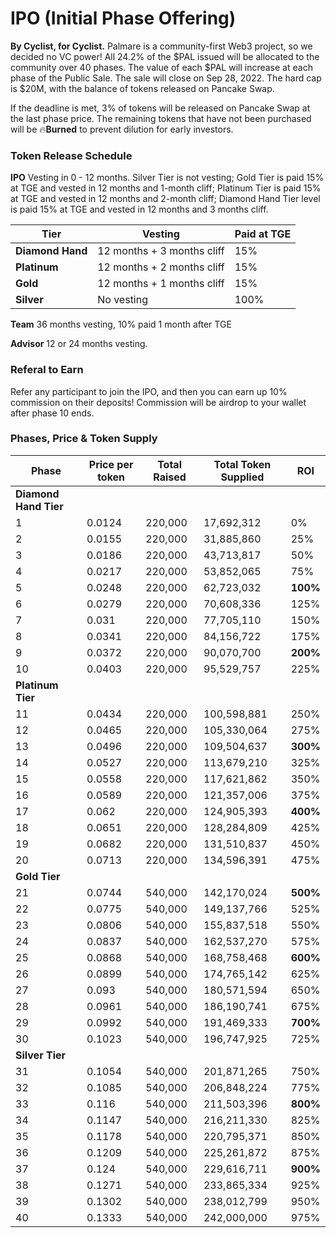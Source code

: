 # IPO (Initial Phase Offering)

**By Cyclist, for Cyclist.** Palmare is a community-first Web3 project, so we decided no VC power! All 24.2% of the $PAL issued will be allocated to the community over 40 phases. The value of each $PAL will increase at each phase of the Public Sale. The sale will close on Sep 28, 2022. The hard cap is $20M, with the balance of tokens released on Pancake Swap.&#x20;

If the deadline is met, 3% of tokens will be released on Pancake Swap at the last phase price. The remaining tokens that have not been purchased will be :fire:**Burned** to prevent dilution for early investors.



### **Token Release Schedule**

**IPO** Vesting in 0 - 12 months. Silver Tier is not vesting; Gold Tier is paid 15% at TGE and vested in 12 months and 1-month cliff; Platinum Tier is paid 15% at TGE and vested in 12 months and 2-month cliff; Diamond Hand Tier level is paid 15% at TGE and vested in 12 months and 3 months cliff.

| Tier             | Vesting                    | Paid at TGE |
| ---------------- | -------------------------- | ----------- |
| **Diamond Hand** | 12 months + 3 months cliff | 15%         |
| **Platinum**     | 12 months + 2 months cliff | 15%         |
| **Gold**         | 12 months + 1 months cliff | 15%         |
| **Silver**       | No vesting                 | 100%        |

**Team** 36 months vesting, 10% paid 1 month after TGE

**Advisor** 12 or 24 months vesting.

### &#x20;**Referal to Earn**&#x20;

Refer any participant to join the IPO, and then you can earn up 10% commission on their deposits! Commission will be airdrop to your wallet after phase 10 ends.&#x20;



### **Phases, Price & Token Supply**

| Phase                 | Price per token | Total Raised | Total Token Supplied | ROI      |
| --------------------- | --------------- | ------------ | -------------------- | -------- |
| **Diamond Hand Tier** |                 |              |                      |          |
| 1                     | 0.0124          | 220,000      | 17,692,312           | 0%       |
| 2                     | 0.0155          | 220,000      | 31,885,860           | 25%      |
| 3                     | 0.0186          | 220,000      | 43,713,817           | 50%      |
| 4                     | 0.0217          | 220,000      | 53,852,065           | 75%      |
| 5                     | 0.0248          | 220,000      | 62,723,032           | **100%** |
| 6                     | 0.0279          | 220,000      | 70,608,336           | 125%     |
| 7                     | 0.031           | 220,000      | 77,705,110           | 150%     |
| 8                     | 0.0341          | 220,000      | 84,156,722           | 175%     |
| 9                     | 0.0372          | 220,000      | 90,070,700           | **200%** |
| 10                    | 0.0403          | 220,000      | 95,529,757           | 225%     |
| **Platinum Tier**     |                 |              |                      |          |
| 11                    | 0.0434          | 220,000      | 100,598,881          | 250%     |
| 12                    | 0.0465          | 220,000      | 105,330,064          | 275%     |
| 13                    | 0.0496          | 220,000      | 109,504,637          | **300%** |
| 14                    | 0.0527          | 220,000      | 113,679,210          | 325%     |
| 15                    | 0.0558          | 220,000      | 117,621,862          | 350%     |
| 16                    | 0.0589          | 220,000      | 121,357,006          | 375%     |
| 17                    | 0.062           | 220,000      | 124,905,393          | **400%** |
| 18                    | 0.0651          | 220,000      | 128,284,809          | 425%     |
| 19                    | 0.0682          | 220,000      | 131,510,837          | 450%     |
| 20                    | 0.0713          | 220,000      | 134,596,391          | 475%     |
| **Gold Tier**         |                 |              |                      |          |
| 21                    | 0.0744          | 540,000      | 142,170,024          | **500%** |
| 22                    | 0.0775          | 540,000      | 149,137,766          | 525%     |
| 23                    | 0.0806          | 540,000      | 155,837,518          | 550%     |
| 24                    | 0.0837          | 540,000      | 162,537,270          | 575%     |
| 25                    | 0.0868          | 540,000      | 168,758,468          | **600%** |
| 26                    | 0.0899          | 540,000      | 174,765,142          | 625%     |
| 27                    | 0.093           | 540,000      | 180,571,594          | 650%     |
| 28                    | 0.0961          | 540,000      | 186,190,741          | 675%     |
| 29                    | 0.0992          | 540,000      | 191,469,333          | **700%** |
| 30                    | 0.1023          | 540,000      | 196,747,925          | 725%     |
| **Silver Tier**       |                 |              |                      |          |
| 31                    | 0.1054          | 540,000      | 201,871,265          | 750%     |
| 32                    | 0.1085          | 540,000      | 206,848,224          | 775%     |
| 33                    | 0.116           | 540,000      | 211,503,396          | **800%** |
| 34                    | 0.1147          | 540,000      | 216,211,330          | 825%     |
| 35                    | 0.1178          | 540,000      | 220,795,371          | 850%     |
| 36                    | 0.1209          | 540,000      | 225,261,872          | 875%     |
| 37                    | 0.124           | 540,000      | 229,616,711          | **900%** |
| 38                    | 0.1271          | 540,000      | 233,865,334          | 925%     |
| 39                    | 0.1302          | 540,000      | 238,012,799          | 950%     |
| 40                    | 0.1333          | 540,000      | 242,000,000          | 975%     |
